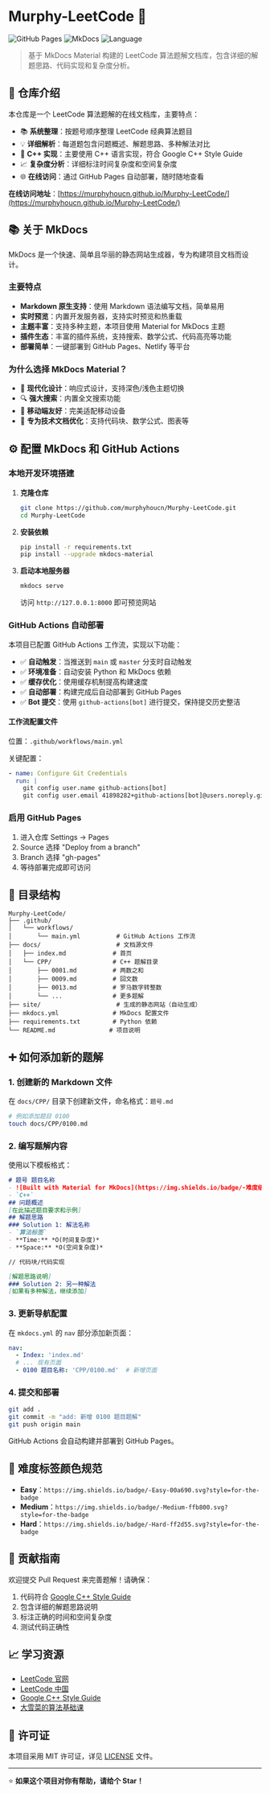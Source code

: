 # Murphy-LeetCode 🚀

![GitHub Pages](https://img.shields.io/badge/GitHub%20Pages-Live-brightgreen?style=for-the-badge&logo=github)
![MkDocs](https://img.shields.io/badge/MkDocs-Material-blue?style=for-the-badge&logo=markdown)
![Language](https://img.shields.io/badge/Language-C%2B%2B-orange?style=for-the-badge&logo=cplusplus)

> 基于 MkDocs Material 构建的 LeetCode 算法题解文档库，包含详细的解题思路、代码实现和复杂度分析。

## 📖 仓库介绍

本仓库是一个 LeetCode 算法题解的在线文档库，主要特点：

- 📚 **系统整理**：按题号顺序整理 LeetCode 经典算法题目
- 💡 **详细解析**：每道题包含问题概述、解题思路、多种解法对比
- 🎯 **C++ 实现**：主要使用 C++ 语言实现，符合 Google C++ Style Guide
- 📈 **复杂度分析**：详细标注时间复杂度和空间复杂度
- 🌐 **在线访问**：通过 GitHub Pages 自动部署，随时随地查看

**在线访问地址**：[https://murphyhoucn.github.io/Murphy-LeetCode/](https://murphyhoucn.github.io/Murphy-LeetCode/)

## 📚 关于 MkDocs

MkDocs 是一个快速、简单且华丽的静态网站生成器，专为构建项目文档而设计。

### 主要特点

- **Markdown 原生支持**：使用 Markdown 语法编写文档，简单易用
- **实时预览**：内置开发服务器，支持实时预览和热重载
- **主题丰富**：支持多种主题，本项目使用 Material for MkDocs 主题
- **插件生态**：丰富的插件系统，支持搜索、数学公式、代码高亮等功能
- **部署简单**：一键部署到 GitHub Pages、Netlify 等平台

### 为什么选择 MkDocs Material？

- 🎨 **现代化设计**：响应式设计，支持深色/浅色主题切换
- 🔍 **强大搜索**：内置全文搜索功能
- 📱 **移动端友好**：完美适配移动设备
- 🎯 **专为技术文档优化**：支持代码块、数学公式、图表等

## ⚙️ 配置 MkDocs 和 GitHub Actions

### 本地开发环境搭建

1. **克隆仓库**
   ```bash
   git clone https://github.com/murphyhoucn/Murphy-LeetCode.git
   cd Murphy-LeetCode
   ```

2. **安装依赖**
   ```bash
   pip install -r requirements.txt
   pip install --upgrade mkdocs-material
   ```

3. **启动本地服务器**
   ```bash
   mkdocs serve
   ```
   访问 `http://127.0.0.1:8000` 即可预览网站

### GitHub Actions 自动部署

本项目已配置 GitHub Actions 工作流，实现以下功能：

- ✅ **自动触发**：当推送到 `main` 或 `master` 分支时自动触发
- ✅ **环境准备**：自动安装 Python 和 MkDocs 依赖
- ✅ **缓存优化**：使用缓存机制提高构建速度
- ✅ **自动部署**：构建完成后自动部署到 GitHub Pages
- ✅ **Bot 提交**：使用 `github-actions[bot]` 进行提交，保持提交历史整洁

#### 工作流配置文件

位置：`.github/workflows/main.yml`

关键配置：
```yaml
- name: Configure Git Credentials
  run: |
    git config user.name github-actions[bot]
    git config user.email 41898282+github-actions[bot]@users.noreply.github.com
```

### 启用 GitHub Pages

1. 进入仓库 Settings → Pages
2. Source 选择 "Deploy from a branch"
3. Branch 选择 "gh-pages"
4. 等待部署完成即可访问

## 📁 目录结构

```
Murphy-LeetCode/
├── .github/
│   └── workflows/
│       └── main.yml          # GitHub Actions 工作流
├── docs/                     # 文档源文件
│   ├── index.md             # 首页
│   └── CPP/                 # C++ 题解目录
│       ├── 0001.md          # 两数之和
│       ├── 0009.md          # 回文数
│       ├── 0013.md          # 罗马数字转整数
│       └── ...              # 更多题解
├── site/                     # 生成的静态网站（自动生成）
├── mkdocs.yml               # MkDocs 配置文件
├── requirements.txt         # Python 依赖
└── README.md               # 项目说明
```

## ➕ 如何添加新的题解

### 1. 创建新的 Markdown 文件

在 `docs/CPP/` 目录下创建新文件，命名格式：`题号.md`

```bash
# 例如添加题目 0100
touch docs/CPP/0100.md
```

### 2. 编写题解内容
使用以下模板格式：
```markdown
# 题号 题目名称
- ![Built with Material for MkDocs](https://img.shields.io/badge/-难度级别-颜色.svg?style=for-the-badge")
- `C++`
## 问题概述
[在此描述题目要求和示例]
## 解题思路
### Solution 1: 解法名称
- `算法标签`
- **Time:** *O(时间复杂度)*
- **Space:** *O(空间复杂度)*

// 代码块/代码实现

[解题思路说明]
### Solution 2: 另一种解法
[如果有多种解法，继续添加]
```

### 3. 更新导航配置

在 `mkdocs.yml` 的 `nav` 部分添加新页面：

```yaml
nav:
  - Index: 'index.md'
  # ... 现有页面
  - 0100 题目名称: 'CPP/0100.md'  # 新增页面
```

### 4. 提交和部署

```bash
git add .
git commit -m "add: 新增 0100 题目题解"
git push origin main
```

GitHub Actions 会自动构建并部署到 GitHub Pages。

## 🎨 难度标签颜色规范

- **Easy**：`https://img.shields.io/badge/-Easy-00a690.svg?style=for-the-badge`
- **Medium**：`https://img.shields.io/badge/-Medium-ffb800.svg?style=for-the-badge`
- **Hard**：`https://img.shields.io/badge/-Hard-ff2d55.svg?style=for-the-badge`

## 🤝 贡献指南

欢迎提交 Pull Request 来完善题解！请确保：

1. 代码符合 [Google C++ Style Guide](https://google.github.io/styleguide/cppguide.html)
2. 包含详细的解题思路说明
3. 标注正确的时间和空间复杂度
4. 测试代码正确性

## 📈 学习资源

- [LeetCode 官网](https://leetcode.com/)
- [LeetCode 中国](https://leetcode.cn/)
- [Google C++ Style Guide](https://google.github.io/styleguide/cppguide.html)
- [大雪菜的算法基础课](https://space.bilibili.com/7836741/channel/seriesdetail?sid=369277)

## 📄 许可证

本项目采用 MIT 许可证，详见 [LICENSE](LICENSE) 文件。

---

⭐ **如果这个项目对你有帮助，请给个 Star！**
